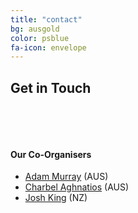 ```yaml
---
title: "contact"
bg: ausgold
color: psblue
fa-icon: envelope
---
```


## Get in Touch

<center>
<a target="_blank" href="https://www.meetup.com/ANZ-PowerShell-UserGroup"><span class="fa fa-meetup" style="font-size:100px"></span></a>&nbsp;&nbsp;&nbsp;
<a target="_blank" href="https://twitter.com/ANZPSUG"><span class="fa fa-twitter" style="font-size:100px"></span></a>&nbsp;&nbsp;&nbsp;
<a target="_blank" href="https://www.youtube.com/channel/UClRQsf19txno-C6GeJnLsew"><span class="fa fa-youtube" style="font-size:100px"></span></a>
</center>

&nbsp;
&nbsp;

#### Our Co-Organisers

* <a target="_blank" href="https://twitter.com/muzzar78">Adam Murray</a> (AUS)
* <a target="_blank" href="https://twitter.com/Charbs_Security">Charbel Aghnatios</a> (AUS)
* <a target="_blank" href="https://twitter.com/WindosNZ">Josh King</a> (NZ)